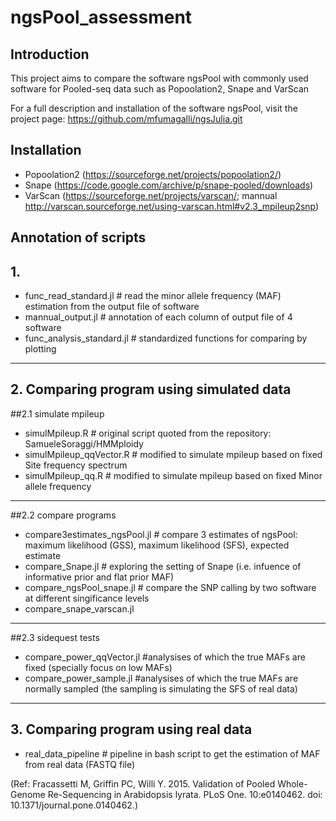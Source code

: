 # ngsPool_assessment

## Introduction
  This project aims to compare the software ngsPool with commonly used software for Pooled-seq data such as Popoolation2, Snape and VarScan

  For a full description and installation of the software ngsPool, visit the project page: https://github.com/mfumagalli/ngsJulia.git

## Installation
- Popoolation2 (https://sourceforge.net/projects/popoolation2/)
- Snape (https://code.google.com/archive/p/snape-pooled/downloads)
- VarScan (https://sourceforge.net/projects/varscan/; mannual http://varscan.sourceforge.net/using-varscan.html#v2.3_mpileup2snp)

## Annotation of scripts
## 1.
- func_read_standard.jl # read the minor allele frequency (MAF) estimation from the output file of software
- mannual_output.jl # annotation of each column of output file of 4 software
- func_analysis_standard.jl # standardized functions for comparing by plotting

-----------------------
## 2. Comparing program using simulated data
 ##2.1 simulate mpileup
- simulMpileup.R 		      # original script quoted from the repository: SamueleSoraggi/HMMploidy
- simulMpileup_qqVector.R	# modified to simulate mpileup based on fixed Site frequency spectrum
- simulMpileup_qq.R		    # modified to simulate mpileup based on fixed Minor allele frequency
-----------------------
##2.2 compare programs
- compare3estimates_ngsPool.jl # compare 3 estimates of ngsPool: maximum likelihood (GSS), maximum likelihood (SFS), expected estimate
- compare_Snape.jl # exploring the setting of Snape (i.e. infuence of informative prior and flat prior MAF)
- compare_ngsPool_snape.jl # compare the SNP calling by two software at different singificance levels
- compare_snape_varscan.jl
-----------------------
##2.3 sidequest tests
- compare_power_qqVector.jl  #analysises of which the true MAFs are fixed (specially focus on low MAFs)
- compare_power_sample.jl #analysises of which the true MAFs are normally sampled (the sampling is simulating the SFS of real data)

-----------------------
## 3. Comparing program using real data 
- real_data_pipeline # pipeline in bash script to get the estimation of MAF from real data (FASTQ file) 


(Ref: Fracassetti M, Griffin PC, Willi Y. 2015. Validation of Pooled Whole-Genome Re-Sequencing 
in Arabidopsis lyrata. PLoS One. 10:e0140462. doi: 10.1371/journal.pone.0140462.)





